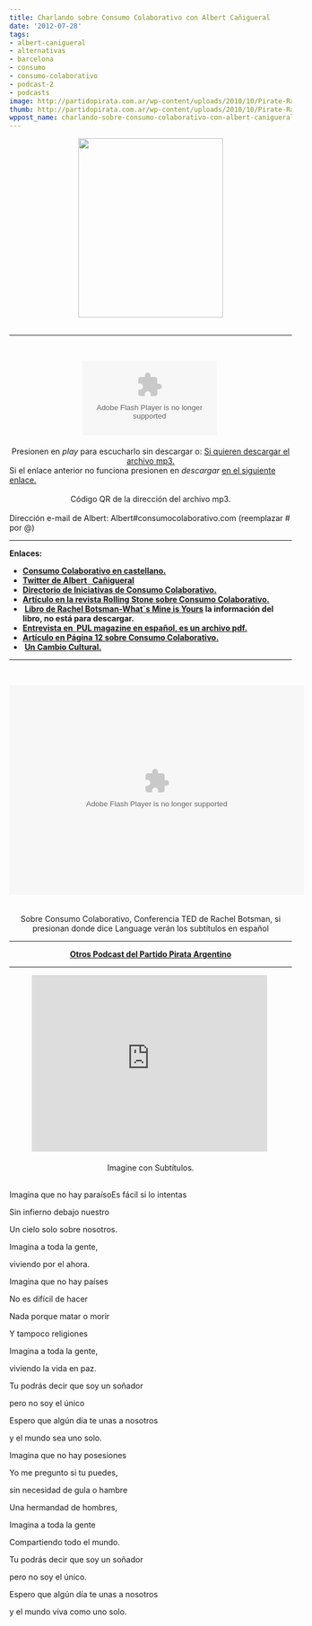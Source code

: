 ```yaml
---
title: Charlando sobre Consumo Colaborativo con Albert Cañigueral
date: '2012-07-28'
tags:
- albert-canigueral
- alternativas
- barcelona
- consumo
- consumo-colaborativo
- podcast-2
- podcasts
image: http://partidopirata.com.ar/wp-content/uploads/2010/10/Pirate-Radio.jpg.png
thumb: http://partidopirata.com.ar/wp-content/uploads/2010/10/Pirate-Radio.jpg-150x150.png
wppost_name: charlando-sobre-consumo-colaborativo-con-albert-canigueral
---
```


<div class="separator" style="clear: both; text-align: center;"><a style="margin-left: 1em; margin-right: 1em;" href="http://3.bp.blogspot.com/-XCxAhqqsytI/UA6RxraPa4I/AAAAAAAABE8/MJ5Exv6RxKo/s1600/1394626.JPG"><img src="http://3.bp.blogspot.com/-XCxAhqqsytI/UA6RxraPa4I/AAAAAAAABE8/MJ5Exv6RxKo/s320/1394626.JPG" alt="" width="258" height="320" border="0" /></a></div>
&nbsp;

<hr />

&nbsp;

<center><object id="player1349463" width="240" height="133" classid="clsid:d27cdb6e-ae6d-11cf-96b8-444553540000" codebase="http://download.macromedia.com/pub/shockwave/cabs/flash/swflash.cab#version=6,0,40,0"><param name="AllowScriptAccess" value="always" /><param name="allowFullScreen" value="true" /><param name="wmode" value="transparent" /><param name="src" value="http://www.ivoox.com/playerivoox_ee_1349463_1.html" /><param name="allowfullscreen" value="true" /><param name="allowscriptaccess" value="always" /><embed id="player1349463" width="240" height="133" type="application/x-shockwave-flash" src="http://www.ivoox.com/playerivoox_ee_1349463_1.html" AllowScriptAccess="always" allowFullScreen="true" wmode="transparent" allowfullscreen="true" allowscriptaccess="always" /></object> </center><center> </center><center>Presionen en <em>play</em> para escucharlo sin descargar o:
<a href="http://www.ivoox.com/hablando-albert-canigueral-consumo-colaborativo_md_1349463_1.mp3" target="_blank">Si quieren descargar el archivo mp3.</a></center>Si el enlace anterior no funciona presionen en <em>descargar</em> <a href="http://www.ivoox.com/hablando-albert-canigueral-consumo-colaborativo-audios-mp3_rf_1349463_1.html" target="_blank">en el siguiente enlace.</a>

<center> </center>
<div class="separator" style="clear: both; text-align: center;"><a style="margin-left: 1em; margin-right: 1em;" href="http://4.bp.blogspot.com/-C0oeTuCu-4o/UA6VR3mS4jI/AAAAAAAABFI/UpbjC2AO2zk/s1600/chart.png"><img src="http://4.bp.blogspot.com/-C0oeTuCu-4o/UA6VR3mS4jI/AAAAAAAABFI/UpbjC2AO2zk/s1600/chart.png" alt="" border="0" /></a></div>
<center>Código QR de la dirección del archivo mp3.</center><center><strong> </strong></center>Dirección e-mail de Albert:
Albert#consumocolaborativo.com
(reemplazar # por @)

<hr />

<strong>Enlaces: </strong>
<ul>
	<li><strong><a href="http://www.consumocolaborativo.com/" target="_blank">Consumo Colaborativo en castellano.</a></strong></li>
	<li><strong><a href="https://twitter.com/ConsCollab" target="_blank">Twitter de Albert   Cañigueral</a></strong></li>
	<li><strong><a href="http://www.consumocolaborativo.com/directorio-de-proyectos/" target="_blank">Directorio de Iniciativas de Consumo Colaborativo.</a>  </strong></li>
	<li><strong><a href="http://www.rollingstone.com.ar/1383325-consumo-colaborativo-gracias-por-compartir" target="_blank">Artículo en la revista Rolling Stone sobre Consumo Colaborativo.</a></strong></li>
	<li><strong> <a href="http://www.rachelbotsman.com/book/" target="_blank">Libro de Rachel Botsman-What´s Mine is Yours</a> la información del libro, no está para descargar.</strong></li>
	<li><strong><a href="http://www.collaborativeconsumption.com/buzz-and-press/120701_Pul_AccederPoseer.pdf" target="_blank">Entrevista en  PUL magazine en español, es un archivo pdf.</a></strong></li>
	<li><strong><a href="http://www.pagina12.com.ar/diario/sociedad/subnotas/3-59231-2012-06-03.html" target="_blank">Artículo en Página 12 sobre Consumo Colaborativo.</a> </strong></li>
	<li><strong> <a href="http://www.pagina12.com.ar/diario/sociedad/subnotas/195515-59230-2012-06-03.html" target="_blank">Un Cambio Cultural.</a></strong></li>
</ul>

<hr />

&nbsp;

<center><object width="526" height="374" classid="clsid:d27cdb6e-ae6d-11cf-96b8-444553540000" codebase="http://download.macromedia.com/pub/shockwave/cabs/flash/swflash.cab#version=6,0,40,0" bgcolor="#ffffff"><param name="allowFullScreen" value="true" /><param name="allowScriptAccess" value="always" /><param name="wmode" value="transparent" /><param name="bgColor" value="#ffffff" /><param name="flashvars" value="vu=http://video.ted.com/talk/stream/2010X/Blank/RachelBotsman_2010X-320k.mp4&amp;su=http://images.ted.com/images/ted/tedindex/embed-posters/RachelBotsman-2010X.embed_thumbnail.jpg&amp;vw=512&amp;vh=288&amp;ap=0&amp;ti=1037&amp;lang=es&amp;introDuration=15330&amp;adDuration=4000&amp;postAdDuration=830&amp;adKeys=talk=rachel_botsman_the_case_for_collaborative_consumption;year=2010;theme=the_rise_of_collaboration;theme=not_business_as_usual;event=TEDxSydney;tag=business;tag=cities;tag=collaboration;tag=communication;tag=consumerism;tag=culture;tag=technology;&amp;preAdTag=tconf.ted/embed;tile=1;sz=512x288;" /><param name="src" value="http://video.ted.com/assets/player/swf/EmbedPlayer.swf" /><param name="pluginspace" value="http://www.macromedia.com/go/getflashplayer" /><param name="allowfullscreen" value="true" /><param name="allowscriptaccess" value="always" /><embed width="526" height="374" type="application/x-shockwave-flash" src="http://video.ted.com/assets/player/swf/EmbedPlayer.swf" allowFullScreen="true" allowScriptAccess="always" wmode="transparent" bgColor="#ffffff" flashvars="vu=http://video.ted.com/talk/stream/2010X/Blank/RachelBotsman_2010X-320k.mp4&amp;su=http://images.ted.com/images/ted/tedindex/embed-posters/RachelBotsman-2010X.embed_thumbnail.jpg&amp;vw=512&amp;vh=288&amp;ap=0&amp;ti=1037&amp;lang=es&amp;introDuration=15330&amp;adDuration=4000&amp;postAdDuration=830&amp;adKeys=talk=rachel_botsman_the_case_for_collaborative_consumption;year=2010;theme=the_rise_of_collaboration;theme=not_business_as_usual;event=TEDxSydney;tag=business;tag=cities;tag=collaboration;tag=communication;tag=consumerism;tag=culture;tag=technology;&amp;preAdTag=tconf.ted/embed;tile=1;sz=512x288;" pluginspace="http://www.macromedia.com/go/getflashplayer" allowfullscreen="true" allowscriptaccess="always" bgcolor="#ffffff" /></object> </center><center> </center><center>Sobre Consumo Colaborativo, Conferencia TED de Rachel Botsman, si presionan donde dice Language verán los subtítulos en español</center>

<hr />
<p style="text-align: center;"><strong><a href="http://partidopirata.com.ar/857/indice-con-los-podcast-del-partido-pirata-argentino">Otros Podcast del Partido Pirata Argentino</a></strong></p>


<hr />

<center><iframe src="http://www.youtube.com/embed/JDzQLQ952ZU" frameborder="0" width="420" height="315"></iframe> </center><center> </center><center> Imagine con Subtítulos. </center><center> </center>
<div id="lyrics_text">

Imagina que no hay paraísoEs fácil si lo intentas

Sin infierno debajo nuestro

Un cielo solo sobre nosotros.

Imagina a toda la gente,

viviendo por el ahora.

</div>
Imagina que no hay países

No es difícil de hacer

Nada porque matar o morir

Y tampoco religiones

Imagina a toda la gente,

viviendo la vida en paz.

Tu podrás decir que soy un soñador

pero no soy el único

Espero que algún día te unas a nosotros

y el mundo sea uno solo.

Imagina que no hay posesiones

Yo me pregunto si tu puedes,

sin necesidad de gula o hambre

Una hermandad de hombres,

Imagina a toda la gente

Compartiendo todo el mundo.

Tu podrás decir que soy un soñador

pero no soy el único.

Espero que algún día te unas a nosotros

y el mundo viva como uno solo.

&nbsp;

&nbsp;
